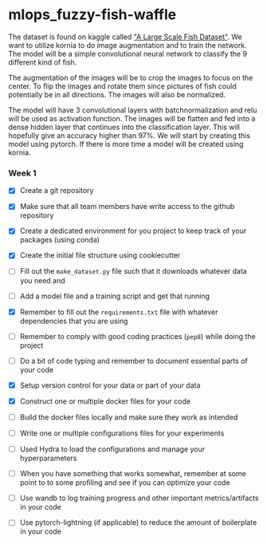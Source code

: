 # mlops_fuzzy-fish-waffle
The dataset is found on kaggle called ["A Large Scale Fish Dataset"](https://www.kaggle.com/crowww/a-large-scale-fish-dataset). 
We want to utilize kornia to do image augmentation and to train the network. The model will be a simple convolutional neural network to classify the 9 different kind of fish. 

The augmentation of the images will be to crop the images to focus on the center. To flip the images and rotate them since pictures of fish could potentially be in all directions. The images will also be normalized. 

The model will have 3 convolutional layers with batchnormalization and relu will be used as activation function. The images will be flatten and fed into a dense hidden layer that continues into the classification layer. This will hopefully give an accuracy higher than 97%. We will start by creating this model using pytorch. If there is more time a model will be created using kornia. 


### Week 1
- [x] Create a git repository
- [x] Make sure that all team members have write access to the github repository
- [x] Create a dedicated environment for you project to keep track of your packages (using conda)
- [x] Create the initial file structure using cookiecutter
- [ ] Fill out the `make_dataset.py` file such that it downloads whatever data you need and
- [ ] Add a model file and a training script and get that running
- [x] Remember to fill out the `requirements.txt` file with whatever dependencies that you are using
- [ ] Remember to comply with good coding practices (`pep8`) while doing the project
- [ ] Do a bit of code typing and remember to document essential parts of your code
- [x] Setup version control for your data or part of your data
- [x] Construct one or multiple docker files for your code
- [ ] Build the docker files locally and make sure they work as intended
- [ ] Write one or multiple configurations files for your experiments
- [ ] Used Hydra to load the configurations and manage your hyperparameters
- [ ] When you have something that works somewhat, remember at some point to to some profiling and see if you can optimize your code
- [ ] Use wandb to log training progress and other important metrics/artifacts in your code
- [ ] Use pytorch-lightning (if applicable) to reduce the amount of boilerplate in your code



